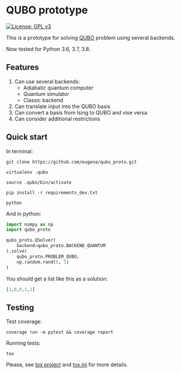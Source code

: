 QUBO prototype
==============

[![License: GPL v3](https://img.shields.io/badge/license-GPL%20v3-blue.svg)](LICENSE)

This is a prototype for solving [QUBO](https://en.wikipedia.org/wiki/Quadratic_unconstrained_binary_optimization) problem
using several backends.

Now tested for Python 3.6, 3.7, 3.8.

Features
--------
1. Can use several backends:
    * Adiabatic quantum computer
    * Quantum simulator
    * Classic backend
2. Can translate input into the QUBO basis
3. Can convert a basis from Ising to QUBO and vise versa
4. Can consider additional restrictions

Quick start
-----------

In terminal:

```shell
git clone https://github.com/eugena/qubo_proto.git

virtualenv .qubo

source .qubo/bin/activate

pip install -r requirements_dev.txt

python
````

And in python:

```python
import numpy as np
import qubo_proto

qubo_proto.QSolver(
    backend=qubo_proto.BACKEND_QUANTUM
).solve(
    qubo_proto.PROBLEM_QUBO,
    np.random.rand(5, 5)
)
```
You should get a list like this as a solution:
```python
[1,0,0,1,1]
```

Testing
-------

Test coverage:

```shell
coverage run -m pytest && coverage report
```

Running tests:

```shell
tox
```

Please, see [tox project](https://tox.readthedocs.io/en/latest/) and [tox.ini](tox.ini) for more details.
